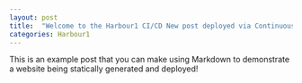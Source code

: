 ```yaml
---
layout: post
title:  "Welcome to the Harbour1 CI/CD New post deployed via Continuous Delivery demonstration!"
categories: Harbour1
---
```


This is an example post that you can make using Markdown to demonstrate a website being statically generated and deployed!
